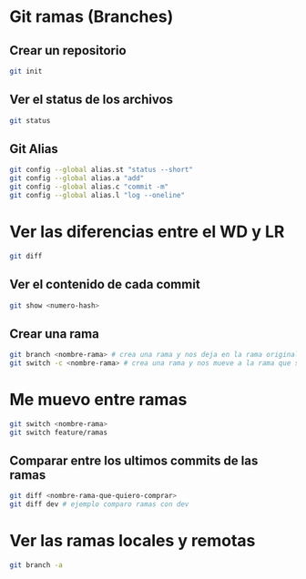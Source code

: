 # Git ramas (Branches) 

## Crear un repositorio  

```sh
git init
``` 

## Ver el status de los archivos

```sh
git status
```

## Git Alias 

```sh
git config --global alias.st "status --short" 
git config --global alias.a "add"
git config --global alias.c "commit -m"
git config --global alias.l "log --oneline"
``` 

# Ver las diferencias entre el WD y LR

```sh
git diff
```

## Ver el contenido de cada commit

```sh
git show <numero-hash> 
```

## Crear una rama

```sh
git branch <nombre-rama> # crea una rama y nos deja en la rama original
git switch -c <nombre-rama> # crea una rama y nos mueve a la rama que se creo
```

# Me muevo entre ramas

```sh
git switch <nombre-rama>
git switch feature/ramas
```


## Comparar entre los ultimos commits de las ramas

```sh
git diff <nombre-rama-que-quiero-comprar> 
git diff dev # ejemplo comparo ramas con dev
```

# Ver las ramas locales y remotas

```sh
git branch -a 
```
